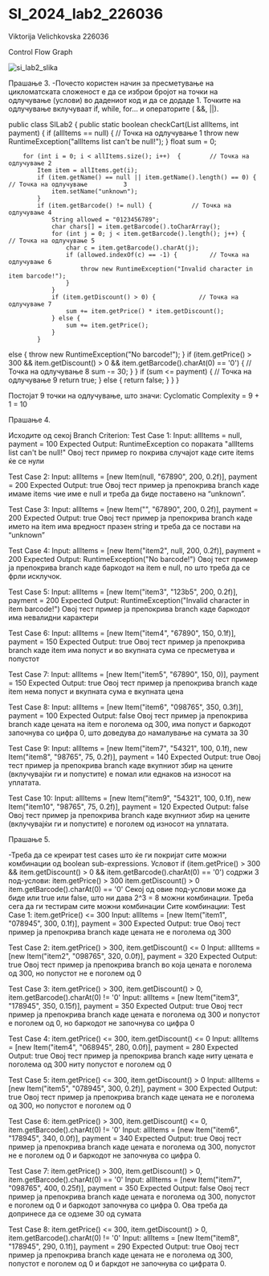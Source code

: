 # SI_2024_lab2_226036
Viktorija Velichkovska 226036


Control Flow Graph

![si_lab2_slika](https://github.com/ViktorijaVelichkovska/SI_2024_lab2_226036/assets/139005471/febe9bec-0f92-42f9-b0f5-e7870ef5fce7)


Прашање 3.
-Почесто користен начин за пресметување на цикломатската сложеност е да се изброи бројот на точки на одлучување (услови) во дадениот код и да се додаде 1. Точките на одлучување вклучуваат if, while, for… и операторите ( &&, ||).

public class SILab2   {
    public static boolean checkCart(List<Item> allItems, int payment) {
        if (allItems == null) {         // Точка на одлучување 1
            throw new RuntimeException("allItems list can't be null!");
        }
        float sum = 0;

        for (int i = 0; i < allItems.size(); i++)  {        // Точка на одлучување 2
            Item item = allItems.get(i);
            if (item.getName() == null || item.getName().length() == 0) {   // Точка на одлучување          3 
                item.setName("unknown");
            }
            if (item.getBarcode() != null) {           // Точка на одлучување 4
                String allowed = "0123456789";
                char chars[] = item.getBarcode().toCharArray();
                for (int j = 0; j < item.getBarcode().length(); j++) {       // Точка на одлучување 5
                    char c = item.getBarcode().charAt(j);
                    if (allowed.indexOf(c) == -1) {  		// Точка на одлучување 6
                        throw new RuntimeException("Invalid character in item barcode!");
                    }
                }
                if (item.getDiscount() > 0) {            // Точка на одлучување 7
                    sum += item.getPrice() * item.getDiscount();
                } else {
                    sum += item.getPrice();
                }
            } 
else {
                throw new RuntimeException("No barcode!");
            }
            if (item.getPrice() > 300 && item.getDiscount() > 0 && item.getBarcode().charAt(0) == '0') {  			// Точка на одлучување 8
                sum -= 30;
            }
        }
        if (sum <= payment) {         // Точка на одлучување 9
            return true;
        } else {
            return false;
        }
    }
}

Постојат 9 точки на одлучување, што значи:
Cyclomatic Complexity  = 9 + 1 = 10





Прашање 4.


Исходите од секој Branch Criterion:
Test Case 1: 
Input: allItems = null, payment = 100
Expected Output: RuntimeException со пораката "allItems list can't be null!"
Овој тест пример го покрива случајот каде сите items ќе се нули

Test Case 2: 
Input: allItems = [new Item(null, "67890", 200, 0.2f)], payment = 200
Expected Output: true
Овој тест пример ја препокрива branch каде имаме items чие име е null и треба да биде поставено на “unknown”.

Test Case 3: 
Input: allItems = [new Item("", "67890", 200, 0.2f)], payment = 200
Expected Output: true
Овој тест пример ја препокрива branch каде името на item има вредност празен string и треба да се постави на “unknown”

Test Case 4: 
Input: allItems = [new Item("item2", null, 200, 0.2f)], payment = 200
Expected Output: RuntimeException("No barcode!")
Овој тест пример ја препокрива branch каде баркодот на item е null, по што треба да се фрли исклучок.

Test Case 5: 
Input: allItems = [new Item("item3", "123b5", 200, 0.2f)], payment = 200
Expected Output: RuntimeException("Invalid character in item barcode!")
Овој тест пример ја препокрива branch каде баркодот има невалидни карактери

Test Case 6: 
Input: allItems = [new Item("item4", "67890", 150, 0.1f)], payment = 150
Expected Output: true
Овој тест пример ја препокрива branch каде item има попуст и во вкупната сума се пресметува и попустот

Test Case 7: 
Input: allItems = [new Item("item5", "67890", 150, 0)], payment = 150
Expected Output: true
Овој тест пример ја препокрива branch каде item нема попуст и вкупната сума е вкупната цена

Test Case 8: 
Input: allItems = [new Item("item6", "098765", 350, 0.3f)], payment = 100
Expected Output: false
Овој тест пример ја препокрива branch каде цената на item е поголема од 300, има попуст и баркодот започнува со цифра 0, што доведува до намалување на сумата за 30

Test Case 9: 
Input: allItems = [new Item("item7", "54321", 100, 0.1f), new Item("item8", "98765", 75, 0.2f)], payment = 140
Expected Output: true
Овој тест пример ја препокрива branch каде вкупниот збир на цените (вклучувајќи ги и попустите) е помал или еднаков на износот на уплатата.

Test Case 10: 
Input: allItems = [new Item("item9", "54321", 100, 0.1f), new Item("item10", "98765", 75, 0.2f)], payment = 120
Expected Output: false
Овој тест пример ја препокрива branch каде вкупниот збир на цените (вклучувајќи ги и попустите) е поголем од износот на уплатата.





Прашање 5.


-Треба да се креират test cases што ќе ги покријат сите можни комбинации од boolean sub-expressions.
Условот if (item.getPrice() > 300 && item.getDiscount() > 0 && item.getBarcode().charAt(0) == '0') содржи 3 под-услови:
item.getPrice() > 300
item.getDiscount() > 0
item.getBarcode().charAt(0) == '0'
Секој од овие  под-услови може да биде или true или false, што ни дава  2^3 = 8 можни комбинации. Треба сега да ги тестирам сите можни комбинации
Сите комбинации:
Test Case 1: item.getPrice() <= 300
Input: allItems = [new Item("item1", "078945", 300, 0.1f)], payment = 300
Expected Output: true
Овој тест пример ја препокрива branch каде цената не е поголема од 300

Test Case 2: item.getPrice() > 300, item.getDiscount() <= 0
Input: allItems = [new Item("item2", "098765", 320, 0.0f)], payment = 320
Expected Output: true
Овој тест пример ја препокрива branch во која цената е поголема од 300, но попустот не е поголем од 0

Test Case 3: item.getPrice() > 300, item.getDiscount() > 0, item.getBarcode().charAt(0) != '0'
Input: allItems = [new Item("item3", "178945", 350, 0.15f)], payment = 350
Expected Output: true
Овој тест пример ја препокрива branch каде цената е поголема од 300 и попустот е поголем од 0, но баркодот не започнува со цифра 0

Test Case 4: item.getPrice() <= 300, item.getDiscount() <= 0
Input: allItems = [new Item("item4", "068945", 280, 0.0f)], payment = 280
Expected Output: true
Овој тест пример ја препокрива branch каде ниту цената е поголема од 300 ниту попустот е поголем од 0

Test Case 5: item.getPrice() <= 300, item.getDiscount() > 0
Input: allItems = [new Item("item5", "078945", 300, 0.2f)], payment = 300
Expected Output: true
Овој тест пример ја препокрива branch каде цената не е поголема од 300, но попустот е поголем од 0

Test Case 6: item.getPrice() > 300, item.getDiscount() <= 0, item.getBarcode().charAt(0) != '0'
Input: allItems = [new Item("item6", "178945", 340, 0.0f)], payment = 340
Expected Output: true
Овој тест пример ја препокрива branch каде цената е поголема од 300, попустот не е поголем од 0 и баркодот не започнува со цифра 0.

Test Case 7: item.getPrice() > 300, item.getDiscount() > 0, item.getBarcode().charAt(0) == '0'
Input: allItems = [new Item("item7", "098765", 400, 0.25f)], payment = 350
Expected Output: false
Овој тест пример ја препокрива branch каде цената е поголема од 300, попустот е поголем од 0 и баркодот започнува со цифра 0. Ова треба да допринесе да се одземе 30 од сумата

Test Case 8: item.getPrice() <= 300, item.getDiscount() > 0, item.getBarcode().charAt(0) != '0'
Input: allItems = [new Item("item8", "178945", 290, 0.1f)], payment = 290
Expected Output: true
Овој тест пример ја препокрива branch каде цената не е поголема од 300, попустот е поголем од 0 и баркдот не започнува со цифрата 0.
